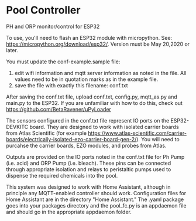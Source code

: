 # Pool Controller
PH and ORP monitor/control for ESP32

To use, you'll need to flash an ESP32 module with micropython.  See: https://micropython.org/download/esp32/.  Version must be May 20,2020 or later.

You must update the conf-example.sample file:
  1)  edit wifi information and mqtt server information as noted in the file.  All values need to be in quotation marks as in the example file.
  2)  save the file with exactly this filename: conf.txt

After saving the conf.txt file, upload conf.txt, config.py, mqtt_as.py and main.py to the ESP32.  If you are unfamiliar with how to do this, check out https://github.com/BetaRavener/uPyLoader

The sensors configured in the conf.txt file represent IO ports on the ESP32-DEVKITC board.  They are designed to work with isolated carrier boards from Atlas Scientific (for example https://www.atlas-scientific.com/carrier-boards/electrically-isolated-ezo-carrier-board-gen-2/).  You will need to purcahse the carrier boards, EZO modules, and probes from Atlas.

Outputs are provided on the IO ports noted in the conf.txt file for Ph Pump (i.e. acid) and ORP Pump (i.e. bleach).  These pins can be connected through appropriate isolation and relays to peristaltic pumps used to dispense the required chemicals into the pool.

This system was designed to work with Home Assistant, although in principle any MQTT-enabled controller should work.  Configuration files for Home Assistant are in the directory "Home Assistant."  The .yaml package goes into your packages directory and the pool_fc.py is an appdaemon file and should go in the appropriate appdaemon folder.
